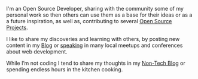 I'm an Open Source Developer, sharing with the community some of my personal work so then others can use them as a base for their ideas or as a a future inspiration, as well as, contributing to several [Open Source Projects](#projects).

I like to share my discoveries and learning with others, by posting new content in my [Blog](/blog) or [speaking](#talks) in many local meetups and conferences about web development.

While I’m not coding I tend to share my thoughts in my [Non-Tech Blog](https://write.as/emasuriano/) or spending endless hours in the kitchen cooking.

